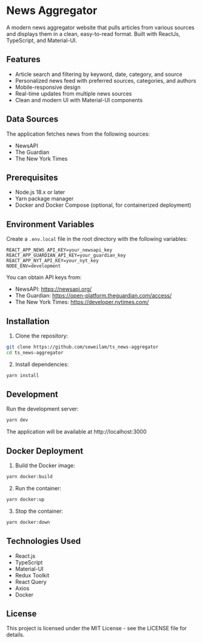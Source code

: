 # News Aggregator

A modern news aggregator website that pulls articles from various sources and displays them in a clean, easy-to-read format. Built with ReactJs, TypeScript, and Material-UI.

## Features

- Article search and filtering by keyword, date, category, and source
- Personalized news feed with preferred sources, categories, and authors
- Mobile-responsive design
- Real-time updates from multiple news sources
- Clean and modern UI with Material-UI components

## Data Sources

The application fetches news from the following sources:
- NewsAPI
- The Guardian
- The New York Times

## Prerequisites

- Node.js 18.x or later
- Yarn package manager
- Docker and Docker Compose (optional, for containerized deployment)

## Environment Variables

Create a `.env.local` file in the root directory with the following variables:

```env
REACT_APP_NEWS_API_KEY=your_newsapi_key
REACT_APP_GUARDIAN_API_KEY=your_guardian_key
REACT_APP_NYT_API_KEY=your_nyt_key
NODE_ENV=development
```

You can obtain API keys from:
- NewsAPI: https://newsapi.org/
- The Guardian: https://open-platform.theguardian.com/access/
- The New York Times: https://developer.nytimes.com/

## Installation

1. Clone the repository:
```bash
git clone https://github.com/seweilam/ts_news-aggregator
cd ts_news-aggregator
```

2. Install dependencies:
```bash
yarn install
```

## Development

Run the development server:

```bash
yarn dev
```

The application will be available at http://localhost:3000

## Docker Deployment

1. Build the Docker image:
```bash
yarn docker:build
```

2. Run the container:
```bash
yarn docker:up
```

3. Stop the container:
```bash
yarn docker:down
```

## Technologies Used

- React.js
- TypeScript
- Material-UI
- Redux Toolkit
- React Query
- Axios
- Docker


## License

This project is licensed under the MIT License - see the LICENSE file for details.
